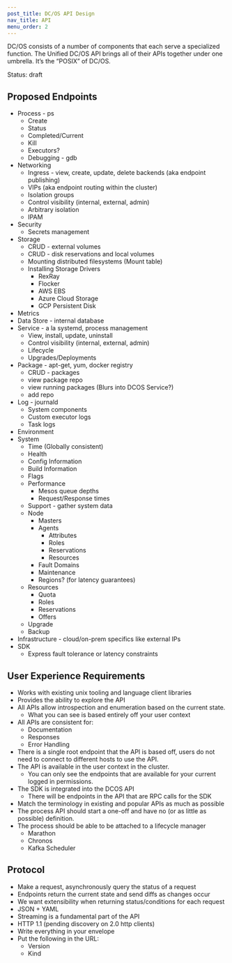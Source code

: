 ```yaml
---
post_title: DC/OS API Design
nav_title: API
menu_order: 2
---
```


DC/OS consists of a number of components that each serve a specialized function.
The Unified DC/OS API brings all of their APIs together under one umbrella. It’s the “POSIX” of DC/OS.

Status: draft


## Proposed Endpoints

* Process - ps
   * Create
   * Status
   * Completed/Current
   * Kill
   * Executors?
   * Debugging - gdb
* Networking
   * Ingress - view, create, update, delete backends (aka endpoint publishing)
   * VIPs (aka endpoint routing within the cluster)
   * Isolation groups
   * Control visibility (internal, external, admin)
   * Arbitrary isolation
   * IPAM
* Security
   * Secrets management
* Storage
   * CRUD - external volumes
   * CRUD - disk reservations and local volumes
   * Mounting distributed filesystems (Mount table)
   * Installing Storage Drivers
      * RexRay
      * Flocker
      * AWS EBS
      * Azure Cloud Storage
      * GCP Persistent Disk
* Metrics        
* Data Store - internal database
* Service - a la systemd, process management
   * View, install, update, uninstall
   * Control visibility (internal, external, admin)
   * Lifecycle
   * Upgrades/Deployments
* Package - apt-get, yum, docker registry
   * CRUD - packages
   * view package repo
   * view running packages (Blurs into DCOS Service?)
   * add repo
* Log - journald
   * System components
   * Custom executor logs
   * Task logs
* Environment
* System
   * Time (Globally consistent)
   * Health
   * Config Information
   * Build Information
   * Flags
   * Performance
      * Mesos queue depths
      * Request/Response times
   * Support - gather system data
   * Node
      * Masters
      * Agents
         * Attributes
         * Roles
         * Reservations
         * Resources
      * Fault Domains
      * Maintenance
      * Regions? (for latency guarantees)
   * Resources
      * Quota
      * Roles
      * Reservations
      * Offers
   * Upgrade
   * Backup
* Infrastructure - cloud/on-prem specifics like external IPs
* SDK
   * Express fault tolerance or latency constraints


## User Experience Requirements

* Works with existing unix tooling and language client libraries
* Provides the ability to explore the API
* All APIs allow introspection and enumeration based on the current state.
   * What you can see is based entirely off your user context
* All APIs are consistent for:
   * Documentation
   * Responses
   * Error Handling
* There is a single root endpoint that the API is based off, users do not need to connect to different hosts to use the API.
* The API is available in the user context in the cluster.
   * You can only see the endpoints that are available for your current logged in permissions.
* The SDK is integrated into the DCOS API
   * There will be endpoints in the API that are RPC calls for the SDK
* Match the terminology in existing and popular APIs as much as possible
* The process API should start a one-off and have no (or as little as possible) definition.
* The process should be able to be attached to a lifecycle manager
   * Marathon
   * Chronos
   * Kafka Scheduler


## Protocol

* Make a request, asynchronously query the status of a request
* Endpoints return the current state and send diffs as changes occur
* We want extensibility when returning status/conditions for each request
* JSON + YAML
* Streaming is a fundamental part of the API
* HTTP 1.1 (pending discovery on 2.0 http clients)
* Write everything in your envelope
* Put the following in the URL:
   * Version
   * Kind
